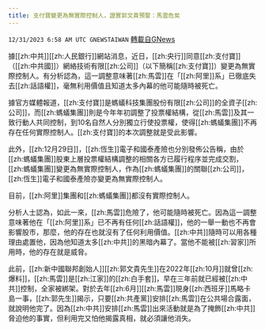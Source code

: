 ```yaml
---
title: 支付寶變更為無實際控制人，證實郭文貴預警：馬雲危矣
---
```

`12/31/2023 6:58 AM UTC GNEWSTAIWAN` [轉載自GNews](https://gnews.org/articles/2169187)

據[[zh:中共]][[zh:人民銀行]]網站消息，近日，[[zh:央行]]同意[[zh:支付寶]]（[[zh:中共國]]）網絡技術有限[[zh:公司]]（以下簡稱[[zh:支付寶]]）變更為無實際控制人。有分析認為，這一調整意味著[[zh:馬雲]]在「[[zh:阿里]]系」已徹底失去[[zh:話語權]]，毫無利用價值且知道太多內幕的他可能隨時被死亡。

  

據官方媒體報道，[[zh:支付寶]]是螞蟻科技集團股份有限[[zh:公司]]的全資子[[zh:公司]]，而[[zh:螞蟻集團]]則是今年年初調整了投票權結構，從[[zh:馬雲]]及其一致行動人共同控制，到10名自然人分別獨立行使投票權，使得[[zh:螞蟻集團]]不再存在任何實際控制人。[[zh:支付寶]]的本次調整就是受此影響。

  

此外，[[zh:12月29日]]，[[zh:恆生]]電子和國泰產險也分別發佈公告稱，由於[[zh:螞蟻集團]]股東上層投票權結構調整的相關各方已履行程序並完成交割，[[zh:螞蟻集團]]變更為無實際控制人，作為[[zh:螞蟻集團]]的關聯[[zh:公司]]，[[zh:恆生]]電子和國泰產險亦變更為無實際控制人。

  

目前，[[zh:阿里]]集團和[[zh:螞蟻集團]]都沒有實際控制人。

  

分析人士認為，如此一來，[[zh:馬雲]]危險了，他可能隨時被死亡。因為這一調整意味著他在「[[zh:阿里]]系」已不再有任何[[zh:話語權]]，他的一舉一動也不再會影響股市，那麼，他的存在也就沒有了任何利用價值。[[zh:中共]]隨時可以用各種理由處置他，因為他知道太多[[zh:中共]]的黑暗內幕了。當他不能被[[zh:習家]]所用時，他的存在就是威脅。

  

此前，[[zh:新中國聯邦創始人]][[zh:郭文貴先生]]在2022年[[zh:10月]]就曾[[zh:爆料]]，[[zh:馬雲]]是[[zh:江家]]的[[zh:白手套]]，早在三年前就已經被[[zh:中共]]控制，全家被綁架。對於去年[[zh:6月]][[zh:馬雲]]現身[[zh:西班牙]]馬略卡島一事，[[zh:郭先生]]揭示，只要[[zh:共產黨]]安排[[zh:馬雲]]在公共場合露面，就說明他完了。因為[[zh:中共]]安排[[zh:馬雲]]出來活動就是為了掩飾[[zh:中共]]脅迫他的事實，但利用完又怕他揭露真相，就必須讓他消失。
